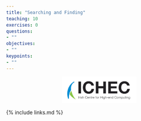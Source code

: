 ```yaml
---
title: "Searching and Finding"
teaching: 10
exercises: 0
questions:
- ""
objectives:
- ""
keypoints:
- ""
---
```


<p align="center"><img src="../fig/ICHEC_Logo.jpg" width="40%"/></p>


{% include links.md %}
